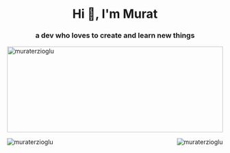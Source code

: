 <h1 align="center">Hi 👋, I'm Murat</h1>
<h3 align="center">a dev who loves to create and learn new things</h3>

<p align="left"><a href="https://github.com/ryo-ma/github-profile-trophy"><img height="200" width="100%" src="https://github-profile-trophy.vercel.app/?username=muraterzioglu&theme=darkhub&row=1&margin-w=5&margin-h=15" alt="muraterzioglu" /></a></p>  

<p><img align="left" src="https://github-readme-stats.vercel.app/api?username=muraterzioglu&show_icons=true&theme=dark&locale=en" alt="muraterzioglu" /></p>
<p><img align="right" src="https://github-readme-streak-stats.herokuapp.com/?user=muraterzioglu&theme=dark" alt="muraterzioglu" /></p>  
